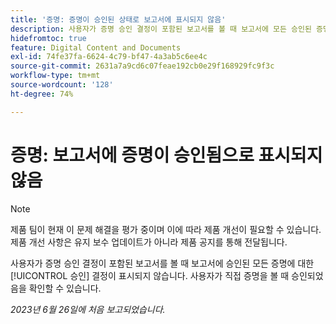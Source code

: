 ```yaml
---
title: '증명: 증명이 승인된 상태로 보고서에 표시되지 않음'
description: 사용자가 증명 승인 결정이 포함된 보고서를 볼 때 보고서에 모든 승인된 증명에 대한 승인 결정이 표시되지 않습니다. 사용자가 직접 증명을 볼 때 승인되었음을 확인할 수 있습니다.
hidefromtoc: true
feature: Digital Content and Documents
exl-id: 74fe37fa-6624-4c79-bf47-4a3ab5c6ee4c
source-git-commit: 2631a7a9cd6c07feae192cb0e29f168929fc9f3c
workflow-type: tm+mt
source-wordcount: '128'
ht-degree: 74%

---
```


# 증명: 보고서에 증명이 승인됨으로 표시되지 않음

>[!NOTE]
>
>제품 팀이 현재 이 문제 해결을 평가 중이며 이에 따라 제품 개선이 필요할 수 있습니다. 제품 개선 사항은 유지 보수 업데이트가 아니라 제품 공지를 통해 전달됩니다.

사용자가 증명 승인 결정이 포함된 보고서를 볼 때 보고서에 승인된 모든 증명에 대한 [!UICONTROL 승인] 결정이 표시되지 않습니다. 사용자가 직접 증명을 볼 때 승인되었음을 확인할 수 있습니다.

_2023년 6월 26일에 처음 보고되었습니다._
